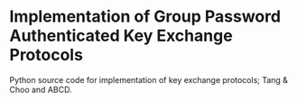 # Implementation of Group Password Authenticated Key Exchange Protocols
Python source code for implementation of key exchange protocols; Tang & Choo and ABCD. 
